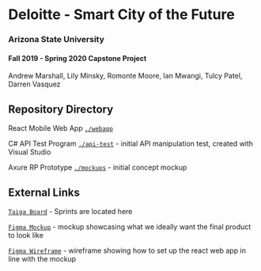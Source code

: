# Deloitte - Smart City of the Future

### Arizona State University 
#### Fall 2019 - Spring 2020 Capstone Project

Andrew Marshall, Lily Minsky, Romonte Moore, Ian Mwangi, Tulcy Patel, Darren Vasquez

## Repository Directory

React Mobile Web App [`./webapp`](./webapp)

C# API Test Program [`./api-test`](./api-test) - initial API manipulation test, created with Visual Studio

Axure RP Prototype [`./mockups`](./mockups) - initial concept mockup

## External Links

[`Taiga Board`](https://tree.taiga.io/project/tulcypatel-deloitte-smart-city-of-the-future/timeline) - Sprints are located here

[`Figma Mockup`](https://www.figma.com/file/hc5TTzuAf7UiDzDyQex6Pc/City-Circle-Deloitte) - mockup showcasing what we ideally want the final product to look like

[`Figma Wireframe`](https://www.figma.com/file/zufmrLAcRXsn6mCmTI6dye/City-Circle---Deloitte-(Wireframes)?node-id=0%3A1) - wireframe showing how to set up the react web app in line with the mockup
